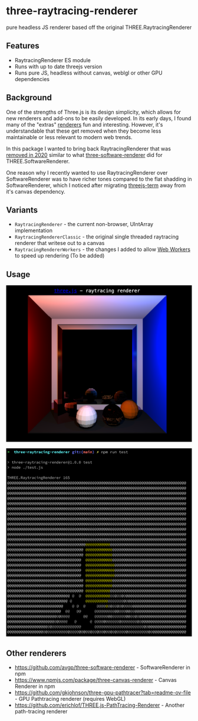 # three-raytracing-renderer
pure headless JS renderer based off the original THREE.RaytracingRenderer

## Features
- RaytracingRenderer ES module
- Runs with up to date threejs version
- Runs pure JS, headless without canvas, weblgl or other GPU dependencies

## Background

One of the strengths of Three.js is its design simplicity, which allows for new renderers and add-ons to be easily developed. In its early days, I found many of the "extras" [renderers](https://x.com/BlurSpline/status/1801695203541324270) fun and interesting. However, it's understandable that these get removed when they become less maintainable or less relevant to modern web trends.

In this package I wanted to bring back RaytracingRenderer that was [removed in 2020](https://github.com/mrdoob/three.js/pull/18283) similar to what [three-software-renderer](https://www.npmjs.com/package/three-software-renderer) did for THREE.SoftwareRenderer.

One reason why I recently wanted to use RaytracingRenderer over SoftwareRenderer was to have richer tones compared to the flat shadding in SoftwareRenderer, which I noticed after migrating [threejs-term](https://www.npmjs.com/package/threejs-term) away from it's canvas dependency.

## Variants
- `RaytracingRenderer` - the current non-browser, UIntArray implementation
- `RaytracingRendererClassic` - the original single threaded raytracing renderer that writese out to a canvas
- `RaytracingRendererWorkers` - the changes I added to allow [Web Workers](https://github.com/mrdoob/three.js/pull/7671) to speed up rendering (To be added)

## Usage
![browser-test](https://github.com/zz85/three-raytracing-renderer/raw/main/screenshots/browser-test.png)

![terminal-test](https://github.com/zz85/three-raytracing-renderer/raw/main/screenshots/terminal-test.png)


## Other renderers
- https://github.com/avgp/three-software-renderer - SoftwareRenderer in npm
- https://www.npmjs.com/package/three-canvas-renderer  - Canvas Renderer in npm
- https://github.com/gkjohnson/three-gpu-pathtracer?tab=readme-ov-file - GPU Pathtracing renderer (requires WebGL)
- https://github.com/erichlof/THREE.js-PathTracing-Renderer - Another path-tracing renderer
